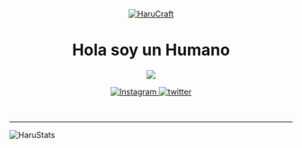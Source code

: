 <p align="center" style="margin-bottom: 0px !important;">
 <a href="https://github.com/CryingHaru">
 <img src="https://files.catbox.moe/r5pndh.png" alt="HaruCraft" href="#"align="center">
</a>
</p>
<h1 align="center">Hola soy un Humano</h1>
<div align="center">
<a href="https://github.com/CryingHaru">
<img src="https://cdn.discordapp.com/emojis/925177978143535135.png?v=1">
</div>
</a>
<p>
<div align="center">
  <a href="https://www.instagram.com/luis.ar163/"><img src="https://img.shields.io/badge/Instagram-%23E4405F.svg?style=for-the-badge&amp;logo=Instagram&amp;logoColor=white" alt="Instagram">
  </a>
<a href="https://twitter.com/LuisAr60">
  <img src="https://img.shields.io/badge/twitter-1DA1F2?style=for-the-badge&amp;logo=twitter&amp;logoColor=white" alt="twitter"></a></p>
</div>
  <br>
  <hr>
  <img src="https://github-readme-stats.vercel.app/api?username=CryingHaru&show_icons=true&theme=dark" href="https://github.com/CryingHaru" alt="HaruStats" align="Left">
